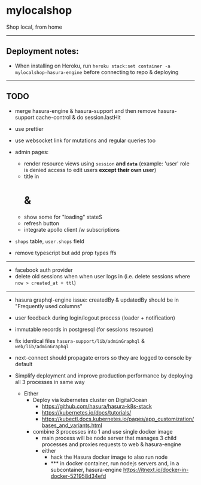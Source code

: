# mylocalshop

Shop local, from home

---

## Deployment notes:

- When installing on Heroku, run `heroku stack:set container -a mylocalshop-hasura-engine` before connecting to repo & deploying

---

## TODO

- merge hasura-engine & hasura-support and then remove hasura-support cache-control & do session.lastHit
- use prettier
- use websocket link for mutations and regular queries too

- admin pages:
    - render resource views using `session` **and `data`** (example: 'user' role is denied access to edit users **except their own user**)
    - title in <h1> & <head>
    - show some <Loader/> for "loading" stateS
    - refresh button
    - integrate apollo client /w subscriptions

- `shops` table, `user.shops` field

- remove typescript but add prop types ffs

---

- facebook auth provider
- delete old sessions when when user logs in (i.e. delete sessions where `now > created_at + ttl`)

---

- hasura graphql-engine issue: createdBy & updatedBy should be in "Frequently used columns" 
- user feedback during login/logout process (loader + notification)
- immutable records in postgresql (for sessions resource)
- fix identical files `hasura-support/lib/adminGraphql` & `web/lib/adminGraphql`
- next-connect should propagate errors so they are logged to console by default

- Simplify deployment and improve production performance by deploying all 3 processes in same way
  - Either
    - Deploy via kubernetes cluster on DigitalOcean
      - https://github.com/hasura/hasura-k8s-stack
      - https://kubernetes.io/docs/tutorials/
      - https://kubectl.docs.kubernetes.io/pages/app_customization/bases_and_variants.html
    - combine 3 processes into 1 and use single docker image
      - main process will be node server that manages 3 child processes and proxies requests to web & hasura-engine
      - either
        - hack the Hasura docker image to also run node
        - *** in docker container, run nodejs servers and, in a subcontainer, hasura-engine https://itnext.io/docker-in-docker-521958d34efd
